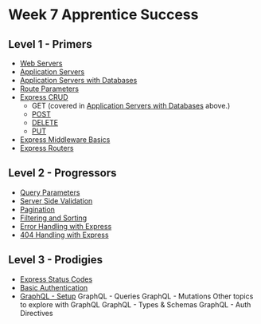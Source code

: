 # Week 7 Apprentice Success

## Level 1 - Primers
- [Web Servers](./1-primers/1-web-servers/README.md)
- [Application Servers](./1-primers/2-application-servers/README.md)
- [Application Servers with Databases](./1-primers/3-application-servers-with-databases/README.md)
- [Route Parameters](./1-primers/4-route-parameters/README.md)
- [Express CRUD](./1-primers/5-express-crud/README.md)
  - GET (covered in [Application Servers with Databases](./1-primers/3-application-servers-with-databases/README.md) above.)
  - [POST](./1-primers/6-express-post/README.md)
  - [DELETE](./1-primers/7-express-delete/README.md)
  - [PUT](./1-primers/8-express-put/README.md)
- [Express Middleware Basics](./1-primers/9-express-middleware/README.md)
- [Express Routers](./1-primers/10-express-routers/README.md)

## Level 2 - Progressors
- [Query Parameters](./2-progressors/1-query-parameters/README.md)
- [Server Side Validation](./2-progressors/2-server-side-validation/README.md)
- [Pagination](./2-progressors/3-pagination/README.md)
- [Filtering and Sorting](./2-progressors/4-filtering-and-sorting/README.md)
- [Error Handling with Express](./2-progressors/5-error-handling/README.md)
- [404 Handling with Express](./2-progressors/6-404-handling/README.md)
  
## Level 3 - Prodigies
- [Express Status Codes](./3-prodigies/1-express-status-codes/README.md)
- [Basic Authentication](./3-prodigies/2-basic-authentication/README.md)
- [GraphQL - Setup](./3-prodigies/3-graphql-setup/README.md)
GraphQL - Queries
GraphQL - Mutations
Other topics to explore with GraphQL
GraphQL - Types & Schemas
GraphQL - Auth Directives

